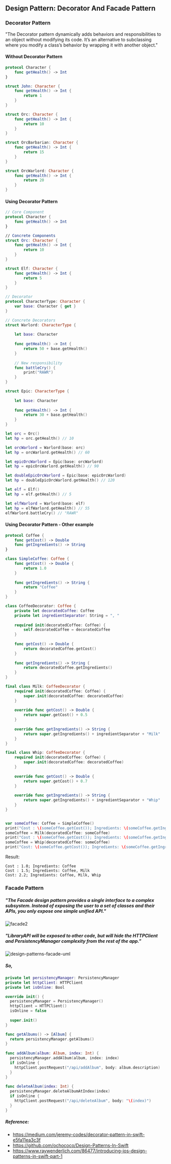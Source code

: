 ## Design Pattern: Decorator And Facade Pattern
### Decorator Pattern

"The Decorator pattern dynamically adds behaviors and responsibilities to an object without modifying its code. It’s an alternative to subclassing where you modify a class’s behavior by wrapping it with another object."

#### Without Decorator Pattern

```swift
protocol Character {
    func getHealth() -> Int
}

struct John: Character {  
    func getHealth() -> Int {
        return 1
    }
}

struct Orc: Character {
    func getHealth() -> Int {
        return 10
    }
}

struct OrcBarbarian: Character {
    func getHealth() -> Int {
        return 15
    }
}

struct OrcWarlord: Character {
    func getHealth() -> Int {
        return 20
    }
}
```

#### Using Decorator Pattern

```swift
// Core Component
protocol Character {
    func getHealth() -> Int
}

// Concrete Components
struct Orc: Character {
    func getHealth() -> Int {
        return 10
    }
}

struct Elf: Character {
    func getHealth() -> Int {
        return 5
    }
}

// Decorator
protocol CharacterType: Character {
    var base: Character { get }
}

// Concrete Decorators
struct Warlord: CharacterType {
    
    let base: Character
    
    func getHealth() -> Int {
        return 50 + base.getHealth()
    }
     
    // New responsibility
    func battleCry() {
        print("RAWR")   
    }
}

struct Epic: CharacterType {
    
    let base: Character
    
    func getHealth() -> Int {
        return 30 + base.getHealth()
    }
}

let orc = Orc()
let hp = orc.getHealth() // 10

let orcWarlord = Warlord(base: orc)
let hp = orcWarlord.getHealth() // 60

let epicOrcWarlord = Epic(base: orcWarlord)
let hp = epicOrcWarlord.getHealth() // 90

let doubleEpicOrcWarlord = Epic(base: epicOrcWarlord)
let hp = doubleEpicOrcWarlord.getHealth() // 120

let elf = Elf()
let hp = elf.getHealth() // 5

let elfWarlord = Warlord(base: elf)
let hp = elfWarlord.getHealth() // 55
elfWarlord.battleCry() // "RAWR"
```

#### Using Decorator Pattern - Other example
```swift
protocol Coffee {
	func getCost() -> Double
	func getIngredients() -> String
}

class SimpleCoffee: Coffee {
	func getCost() -> Double {
		return 1.0
	}
	
	func getIngredients() -> String {
		return "Coffee"
	}
}

class CoffeeDecorator: Coffee {
	private let decoratedCoffee: Coffee
	private let ingredientSeparator: String = ", "
	
	required init(decoratedCoffee: Coffee) {
		self.decoratedCoffee = decoratedCoffee
	}
	
	func getCost() -> Double {
		return decoratedCoffee.getCost()
	}
	
	func getIngredients() -> String {
		return decoratedCoffee.getIngredients()
	}
}

final class Milk: CoffeeDecorator {
	required init(decoratedCoffee: Coffee) {
		super.init(decoratedCoffee: decoratedCoffee)
	}
	
	override func getCost() -> Double {
		return super.getCost() + 0.5
	}
	
	override func getIngredients() -> String {
		return super.getIngredients() + ingredientSeparator + "Milk"
	}
}

final class Whip: CoffeeDecorator {
	required init(decoratedCoffee: Coffee) {
		super.init(decoratedCoffee: decoratedCoffee)
	}
	
	override func getCost() -> Double {
		return super.getCost() + 0.7
	}
	
	override func getIngredients() -> String {
		return super.getIngredients() + ingredientSeparator + "Whip"
	}
}


var someCoffee: Coffee = SimpleCoffee()
print("Cost : \(someCoffee.getCost()); Ingredients: \(someCoffee.getIngredients())")
someCoffee = Milk(decoratedCoffee: someCoffee)
print("Cost : \(someCoffee.getCost()); Ingredients: \(someCoffee.getIngredients())")
someCoffee = Whip(decoratedCoffee: someCoffee)
print("Cost: \(someCoffee.getCost()); Ingredients: \(someCoffee.getIngredients())")
```

Result:
```
Cost : 1.0; Ingredients: Coffee
Cost : 1.5; Ingredients: Coffee, Milk
Cost: 2.2; Ingredients: Coffee, Milk, Whip
```

### Facade Pattern
##### "The Facade design pattern provides a single interface to a complex subsystem. Instead of exposing the user to a set of classes and their APIs, you only expose one simple unified API."

![facade2](https://cloud.githubusercontent.com/assets/8895399/24435754/6753d390-1461-11e7-9993-9dbe9b900159.png)

##### "LibraryAPI will be exposed to other code, but will hide the HTTPClient and PersistencyManager complexity from the rest of the app."
![design-patterns-facade-uml](https://cloud.githubusercontent.com/assets/8895399/24435696/1326e988-1461-11e7-9eb0-bf5d2f921070.png)

##### So,
```swift
private let persistencyManager: PersistencyManager
private let httpClient: HTTPClient
private let isOnline: Bool
```

```swift
override init() {
  persistencyManager = PersistencyManager()
  httpClient = HTTPClient()
  isOnline = false
 
  super.init()
}
```

```swift
func getAlbums() -> [Album] {
  return persistencyManager.getAlbums()
}
 
func addAlbum(album: Album, index: Int) {
  persistencyManager.addAlbum(album, index: index)
  if isOnline {
    httpClient.postRequest("/api/addAlbum", body: album.description)
  }
}
 
func deleteAlbum(index: Int) {
  persistencyManager.deleteAlbumAtIndex(index)
  if isOnline {
    httpClient.postRequest("/api/deleteAlbum", body: "\(index)")
  }
}
```

##### Reference: 
- https://medium.com/jeremy-codes/decorator-pattern-in-swift-e5fa11ea3c3f
- https://github.com/ochococo/Design-Patterns-In-Swift
- https://www.raywenderlich.com/86477/introducing-ios-design-patterns-in-swift-part-1
